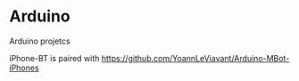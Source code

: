 # Arduino
Arduino projetcs

iPhone-BT is paired with https://github.com/YoannLeViavant/Arduino-MBot-iPhones
